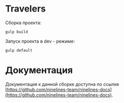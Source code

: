 # Travelers

Сборка проекта:

```
gulp build
```

Запуск проекта в dev - режиме:

```
gulp default
```

# Документация

Документация к данной сборке доступна по ссылке [https://github.com/ninelines-team/ninelines-docs](https://github.com/ninelines-team/ninelines-docs).
